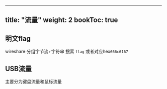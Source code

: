 
---
title: "流量" 
weight: 2
bookToc: true
---

## 明文flag

wireshare 分组字节流+字符串 搜索 `flag` 或者对应hex`666c6167`

## USB流量

主要分为键盘流量和鼠标流量